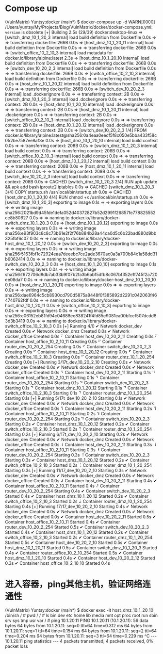 # Compose up
(VulnMatrix) Yuntsy:docker (main*) $ docker-compose up -d
WARN[0000] /Users/yuntsy/My/Projects/Blog/VulnMatrix/docker/docker-compose.yml: `version` is obsolete
[+] Building 2.5s (29/39)                                                                                  docker:desktop-linux
=> [switch_dmz_10_1_20_3 internal] load build definition from Dockerfile                                                  0.0s
=> => transferring dockerfile: 266B                                                                                       0.0s
=> [host_dmz_10_1_20_11 internal] load build definition from Dockerfile                                                   0.0s
=> => transferring dockerfile: 266B                                                                                       0.0s
=> [switch_office_10_2_10_3 internal] load metadata for docker.io/library/alpine:latest                                   2.3s
=> [host_dmz_10_1_20_10 internal] load build definition from Dockerfile                                                   0.0s
=> => transferring dockerfile: 266B                                                                                       0.0s
=> [switch_dev_10_20_2_3 internal] load build definition from Dockerfile                                                  0.0s
=> => transferring dockerfile: 266B                                                                                       0.0s
=> [switch_office_10_2_10_3 internal] load build definition from Dockerfile                                               0.0s
=> => transferring dockerfile: 266B                                                                                       0.0s
=> [host_dmz_10_1_20_12 internal] load build definition from Dockerfile                                                   0.0s
=> => transferring dockerfile: 266B                                                                                       0.0s
=> [switch_dev_10_20_2_3 internal] load .dockerignore                                                                     0.0s
=> => transferring context: 2B                                                                                            0.0s
=> [switch_dmz_10_1_20_3 internal] load .dockerignore                                                                     0.0s
=> => transferring context: 2B                                                                                            0.0s
=> [host_dmz_10_1_20_10 internal] load .dockerignore                                                                      0.0s
=> => transferring context: 2B                                                                                            0.0s
=> [host_dmz_10_1_20_11 internal] load .dockerignore                                                                      0.0s
=> => transferring context: 2B                                                                                            0.0s
=> [switch_office_10_2_10_3 internal] load .dockerignore                                                                  0.0s
=> => transferring context: 2B                                                                                            0.0s
=> [host_dmz_10_1_20_12 internal] load .dockerignore                                                                      0.0s
=> => transferring context: 2B                                                                                            0.0s
=> [switch_dev_10_20_2_3 1/4] FROM docker.io/library/alpine:latest@sha256:0a4eaa0eecf5f8c050e5bba433f58c052be7587ee8af3e  0.0s
=> [host_dmz_10_1_20_10 internal] load build context                                                                      0.0s
=> => transferring context: 208B                                                                                          0.0s
=> [switch_dmz_10_1_20_3 internal] load build context                                                                     0.0s
=> => transferring context: 208B                                                                                          0.0s
=> [switch_office_10_2_10_3 internal] load build context                                                                  0.0s
=> => transferring context: 208B                                                                                          0.0s
=> [host_dmz_10_1_20_12 internal] load build context                                                                      0.0s
=> => transferring context: 208B                                                                                          0.0s
=> [host_dmz_10_1_20_11 internal] load build context                                                                      0.0s
=> => transferring context: 208B                                                                                          0.0s
=> [switch_dev_10_20_2_3 internal] load build context                                                                     0.0s
=> => transferring context: 208B                                                                                          0.0s
=> CACHED [switch_dmz_10_1_20_3 2/4] RUN apk update && apk add bash iproute2 iptables                                     0.0s
=> CACHED [switch_dmz_10_1_20_3 3/4] COPY startup.sh /usr/local/bin/startup.sh                                            0.0s
=> CACHED [host_dmz_10_1_20_10 4/4] RUN chmod +x /usr/local/bin/startup.sh                                                0.0s
=> [switch_dmz_10_1_20_3] exporting to image                                                                              0.1s
=> => exporting layers                                                                                                    0.0s
=> => writing image sha256:2021bd9d45fde1defa052d40372827b52d2991f26857fe778825552ce8b80627                               0.0s
=> => naming to docker.io/library/docker-switch_dmz_10_1_20_3                                                             0.0s
=> [host_dmz_10_1_20_12] exporting to image                                                                               0.0s
=> => exporting layers                                                                                                    0.0s
=> => writing image sha256:e93f903c8c8c73b61e2f2f76b884b28a44ca0d5c6b22bad880d9bb325fbf6c07                               0.0s
=> => naming to docker.io/library/docker-host_dmz_10_1_20_12                                                              0.0s
=> [switch_dev_10_20_2_3] exporting to image                                                                              0.0s
=> => exporting layers                                                                                                    0.0s
=> => writing image sha256:5163fbf1c72924eaa7deeebc7ce2ade3670ac0a3a700b84c1a58dd31b6062414                               0.0s
=> => naming to docker.io/library/docker-switch_dev_10_20_2_3                                                             0.0s
=> [host_dmz_10_1_20_10] exporting to image                                                                               0.1s
=> => exporting layers                                                                                                    0.0s
=> => writing image sha256:f672706d8db7ab33b9f07b2fa3b6ab15dfb8c067bf352e1f745f2a720ee08da7                               0.0s
=> => naming to docker.io/library/docker-host_dmz_10_1_20_10                                                              0.0s
=> [host_dmz_10_1_20_11] exporting to image                                                                               0.0s
=> => exporting layers                                                                                                    0.0s
=> => writing image sha256:dae6964c5cb8930cd790d5875a8448f0f385892d2291c042063f464740762fdf                               0.0s
=> => naming to docker.io/library/docker-host_dmz_10_1_20_11                                                              0.0s
=> [switch_office_10_2_10_3] exporting to image                                                                           0.0s
=> => exporting layers                                                                                                    0.0s
=> => writing image sha256:e06152eb81fd94c04688ee838241f4fd85e9081ea00bfcef507dcdd83d3b3419                               0.0s
=> => naming to docker.io/library/docker-switch_office_10_2_10_3                                                          0.0s
[+] Running 4/0
✔ Network docker_dev                   Created                                                                            0.0s
✔ Network docker_dmz                   Created                                                                            0.0s
✔ Network docker_office                Created                                                                            0.0s
⠋ Container host_dev_10_20_2_11        Creating                                                                           0.0s
⠋ Container host_office_10_2_10_11     Creating                                                                           0.0s
⠋ Container router_dev_10_20_2_254     Creating                                                                           0.0s
⠋ Container switch_dev_10_20_2_3       Creating                                                                           0.0s
⠋ Container host_dmz_10_1_20_12        Creating                                                                           0.0s
⠋ Container switch_office_10_2_10_3    Creating                                                                           0.0s
⠋ Container router_dmz_10_1_20_254     Creating                                                                           0.0s
[+] Running 3/17t_dev_10_20_2_10        Creating                                                                           0.0s
✔ Network docker_dev                   Created                                                                            0.0s
✔ Network docker_dmz                   Created                                                                            0.0s
✔ Network docker_office                Created                                                                            0.0s
⠙ Container host_dev_10_20_2_11        Starting                                                                           0.1s
⠙ Container host_office_10_2_10_11     Starting                                                                           0.1s
⠙ Container router_dev_10_20_2_254     Starting                                                                           0.1s
⠙ Container switch_dev_10_20_2_3       Starting                                                                           0.1s
⠙ Container host_dmz_10_1_20_12        Starting                                                                           0.1s
⠙ Container switch_office_10_2_10_3    Starting                                                                           0.1s
⠙ Container router_dmz_10_1_20_254     Starting                                                                           0.1s
[+] Running 5/17t_dev_10_20_2_10        Starting                                                                           0.1s
✔ Network docker_dev                   Created                                                                            0.0s
✔ Network docker_dmz                   Created                                                                            0.0s
✔ Network docker_office                Created                                                                            0.0s
⠹ Container host_dev_10_20_2_11        Starting                                                                           0.2s
⠹ Container host_office_10_2_10_11     Starting                                                                           0.2s
⠹ Container router_dev_10_20_2_254     Starting                                                                           0.2s
⠹ Container switch_dev_10_20_2_3       Starting                                                                           0.2s
✔ Container host_dmz_10_1_20_12        Started                                                                            0.2s
✔ Container switch_office_10_2_10_3    Started                                                                            0.2s
⠹ Container router_dmz_10_1_20_254     Starting                                                                           0.2s
[+] Running 6/17t_dev_10_20_2_10        Starting                                                                           0.2s
✔ Network docker_dev                   Created                                                                            0.0s
✔ Network docker_dmz                   Created                                                                            0.0s
✔ Network docker_office                Created                                                                            0.0s
⠸ Container host_dev_10_20_2_11        Starting                                                                           0.3s
⠸ Container host_office_10_2_10_11     Starting                                                                           0.3s
⠸ Container router_dev_10_20_2_254     Starting                                                                           0.3s
⠸ Container switch_dev_10_20_2_3       Starting                                                                           0.3s
✔ Container host_dmz_10_1_20_12        Started                                                                            0.2s
✔ Container switch_office_10_2_10_3    Started                                                                            0.2s
⠸ Container router_dmz_10_1_20_254     Starting                                                                           0.3s
[+] Running 11/17_dev_10_20_2_10        Starting                                                                           0.3s
✔ Network docker_dev                   Created                                                                            0.0s
✔ Network docker_dmz                   Created                                                                            0.0s
✔ Network docker_office                Created                                                                            0.0s
⠼ Container host_dev_10_20_2_11        Starting                                                                           0.4s
✔ Container host_office_10_2_10_11     Started                                                                            0.4s
⠼ Container router_dev_10_20_2_254     Starting                                                                           0.4s
✔ Container switch_dev_10_20_2_3       Started                                                                            0.4s
✔ Container host_dmz_10_1_20_12        Started                                                                            0.2s
✔ Container switch_office_10_2_10_3    Started                                                                            0.2s
⠼ Container router_dmz_10_1_20_254     Starting                                                                           0.4s
[+] Running 17/17_dev_10_20_2_10        Starting                                                                           0.4s
✔ Network docker_dev                   Created                                                                            0.0s
✔ Network docker_dmz                   Created                                                                            0.0s
✔ Network docker_office                Created                                                                            0.0s
✔ Container host_dev_10_20_2_11        Started                                                                            0.5s
✔ Container host_office_10_2_10_11     Started                                                                            0.4s
✔ Container router_dev_10_20_2_254     Started                                                                            0.5s
✔ Container switch_dev_10_20_2_3       Started                                                                            0.4s
✔ Container host_dmz_10_1_20_12        Started                                                                            0.2s
✔ Container switch_office_10_2_10_3    Started                                                                            0.2s
✔ Container router_dmz_10_1_20_254     Started                                                                            0.5s
✔ Container host_dev_10_20_2_10        Started                                                                            0.5s
✔ Container host_dmz_10_1_20_11        Started                                                                            0.5s
✔ Container switch_dmz_10_1_20_3       Started                                                                            0.4s
✔ Container router_office_10_2_10_254  Started                                                                            0.5s
✔ Container host_dmz_10_1_20_10        Started                                                                            0.4s
✔ Container host_dev_10_20_2_12        Started                                                                            0.3s
✔ Container host_office_10_2_10_10     Started                                                                            0.4s

# 进入容器，ping其他主机，验证网络连通性
(VulnMatrix) Yuntsy:docker (main*) $ docker exec -it host_dmz_10_1_20_10 /bin/sh
/ # pwd
/
/ # ls
bin    dev    etc    home   lib    media  mnt    opt    proc   root   run    sbin   srv    sys    tmp    usr    var
/ # ping 10.1.20.11
PING 10.1.20.11 (10.1.20.11): 56 data bytes
64 bytes from 10.1.20.11: seq=0 ttl=64 time=0.312 ms
64 bytes from 10.1.20.11: seq=1 ttl=64 time=0.154 ms
64 bytes from 10.1.20.11: seq=2 ttl=64 time=0.204 ms
64 bytes from 10.1.20.11: seq=3 ttl=64 time=0.229 ms
^C
--- 10.1.20.11 ping statistics ---
4 packets transmitted, 4 packets received, 0% packet loss
